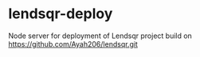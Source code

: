 # lendsqr-deploy

Node server for deployment of Lendsqr project build on https://github.com/Ayah206/lendsqr.git
